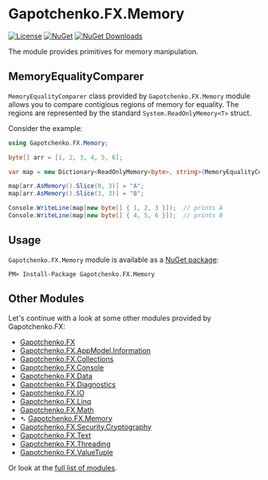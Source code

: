 ﻿# Gapotchenko.FX.Memory

[![License](https://img.shields.io/badge/license-MIT-green.svg)](../../../../LICENSE)
[![NuGet](https://img.shields.io/nuget/v/Gapotchenko.FX.Memory.svg)](https://www.nuget.org/packages/Gapotchenko.FX.Memory)
[![NuGet Downloads](https://img.shields.io/nuget/dt/Gapotchenko.FX.Memory.svg)](https://www.nuget.org/packages/Gapotchenko.FX.Memory)

The module provides primitives for memory manipulation.

## MemoryEqualityComparer

`MemoryEqualityComparer` class provided by `Gapotchenko.FX.Memory` module allows you to compare contigious regions of memory for equality.
The regions are represented by the standard `System.ReadOnlyMemory<T>` struct.

Consider the example:

``` C#
using Gapotchenko.FX.Memory;

byte[] arr = [1, 2, 3, 4, 5, 6];

var map = new Dictionary<ReadOnlyMemory<byte>, string>(MemoryEqualityComparer<byte>.Default);

map[arr.AsMemory().Slice(0, 3)] = "A";
map[arr.AsMemory().Slice(3, 3)] = "B";

Console.WriteLine(map[new byte[] { 1, 2, 3 }]);  // prints A
Console.WriteLine(map[new byte[] { 4, 5, 6 }]);  // prints B
```

## Usage

`Gapotchenko.FX.Memory` module is available as a [NuGet package](https://nuget.org/packages/Gapotchenko.FX.Memory):

```
PM> Install-Package Gapotchenko.FX.Memory
```

## Other Modules

Let's continue with a look at some other modules provided by Gapotchenko.FX:

- [Gapotchenko.FX](../Gapotchenko.FX)
- [Gapotchenko.FX.AppModel.Information](../Gapotchenko.FX.AppModel.Information)
- [Gapotchenko.FX.Collections](../Gapotchenko.FX.Collections)
- [Gapotchenko.FX.Console](../Gapotchenko.FX.Console)
- [Gapotchenko.FX.Data](../Data/Encoding/Gapotchenko.FX.Data.Encoding)
- [Gapotchenko.FX.Diagnostics](../Gapotchenko.FX.Diagnostics.CommandLine)
- [Gapotchenko.FX.IO](../Gapotchenko.FX.IO)
- [Gapotchenko.FX.Linq](../Gapotchenko.FX.Linq)
- [Gapotchenko.FX.Math](../Gapotchenko.FX.Math)
- &#x27B4; [Gapotchenko.FX.Memory](../Gapotchenko.FX.Memory)
- [Gapotchenko.FX.Security.Cryptography](../Gapotchenko.FX.Security.Cryptography)
- [Gapotchenko.FX.Text](../Gapotchenko.FX.Text)
- [Gapotchenko.FX.Threading](../Gapotchenko.FX.Threading)
- [Gapotchenko.FX.ValueTuple](../Gapotchenko.FX.ValueTuple)

Or look at the [full list of modules](..#available-modules).
